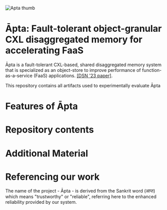 ![Apta thumb](http://timewarp.adarshpatil.in/images/projects/apta/apta-thumb.png) 
# Āpta: Fault-tolerant object-granular CXL disaggregated memory for accelerating FaaS

Āpta is a fault-tolerant CXL-based, shared disaggregated memory system that is specialized as an object-store to improve performance of function-as-a-service (FaaS) applications. [[DSN '23 paper]](). 

This repository contains all artifacts used to experimentally evaluate Āpta 

# Features of Āpta


# Repository contents


# Additional Material


# Referencing our work


The name of the project - Āpta - is derived from the Sankrit word (आप्त) which means "trustworthy" or "reliable", referring here to the enhanced reliability provided by our system.
